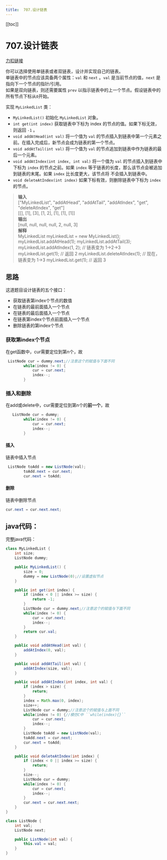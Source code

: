 ```yaml
---
title:  707.设计链表 
---
```

[[toc]]
# 707.设计链表 
[力扣链接](https://leetcode.cn/problems/design-linked-list/description/)  

你可以选择使用单链表或者双链表，设计并实现自己的链表。  
单链表中的节点应该具备两个属性：`val` 和 `next` 。`val` 是当前节点的值，`next` 是指向下一个节点的指针/引用。  
如果是双向链表，则还需要属性 `prev` 以指示链表中的上一个节点。假设链表中的所有节点下标从`0`开始。  

实现 `MyLinkedList` 类： 

+ `MyLinkedList()` 初始化 `MyLinkedList` 对象。  
+ `int get(int index)` 获取链表中下标为 index 的节点的值。如果下标无效，则返回 `-1` 。  
+ `void addAtHead(int val)` 将一个值为 `val` 的节点插入到链表中第一个元素之前。在插入完成后，新节点会成为链表的第一个节点。  
+ `void addAtTail(int val)` 将一个值为 `val` 的节点追加到链表中作为链表的最后一个元素。  
+ `void addAtIndex(int index, int val)` 将一个值为 `val` 的节点插入到链表中下标为 `index` 的节点之前。如果 `index` 等于链表的长度，那么该节点会被追加到链表的末尾。如果 `index` 比长度更大，该节点将 不会插入到链表中。  
+ `void deleteAtIndex(int index)` 如果下标有效，则删除链表中下标为 `index` 的节点。
 
> **输入**  
["MyLinkedList", "addAtHead", "addAtTail", "addAtIndex", "get", "deleteAtIndex", "get"]  
[[], [1], [3], [1, 2], [1], [1], [1]]  
**输出**  
[null, null, null, null, 2, null, 3]  
**解释**  
MyLinkedList myLinkedList = new MyLinkedList();
myLinkedList.addAtHead(1);
myLinkedList.addAtTail(3);
myLinkedList.addAtIndex(1, 2);    // 链表变为 1->2->3
myLinkedList.get(1);              // 返回 2
myLinkedList.deleteAtIndex(1);    // 现在，链表变为 1->3
myLinkedList.get(1);              // 返回 3

## 思路  
这道题目设计链表的五个接口： 

+ 获取链表第index个节点的数值
+ 在链表的最前面插入一个节点
+ 在链表的最后面插入一个节点
+ 在链表第index个节点前面插入一个节点
+ 删除链表的第index个节点

### 获取第index个节点
在get函数中，cur需要定位到第n个，故
~~~java
 ListNode cur = dummy.next;//注意这个的赋值与下面不同
        while(index != 0) {
            cur = cur.next;
            index--;
        }
~~~
### 插入和删除
在add或delete中，cur需要定位到第n个的**前一个**，故
~~~java
   ListNode cur = dummy;
        while(index != 0) {
            cur = cur.next;
            index--;
        }
~~~
#### 插入
链表中插入节点
~~~java
 ListNode toAdd = new ListNode(val);
        toAdd.next = cur.next;
        cur.next = toAdd;
~~~  
#### 删除
链表中删除节点
~~~java
cur.next = cur.next.next;
~~~
## java代码：
完整java代码：
~~~java
class MyLinkedList {
    int size;
    ListNode dummy;

    public MyLinkedList() {
        size = 0;
        dummy = new ListNode(0);//设置虚拟节点
    }

    public int get(int index) {
        if (index < 0 || index >= size) {
            return -1;
        }
        ListNode cur = dummy.next;//注意这个的赋值与下面不同
        while(index != 0) {
            cur = cur.next;
            index--;
        }
        return cur.val;
    }

    public void addAtHead(int val) {
        addAtIndex(0, val);
    }

    public void addAtTail(int val) {
        addAtIndex(size, val);
    }

    public void addAtIndex(int index, int val) {
        if (index > size) {
            return;
        }
        index = Math.max(0, index);
        size++;
        ListNode cur = dummy;//注意这个的赋值与上面不同
        while(index != 0) {//模仿C中 ``while(index){}``
            cur = cur.next;
            index--;
        }
        ListNode toAdd = new ListNode(val);
        toAdd.next = cur.next;
        cur.next = toAdd;
    }

    public void deleteAtIndex(int index) {
        if (index < 0 || index >= size) {
            return;
        }
        size--;
        ListNode cur = dummy;
        while(index != 0) {
            cur = cur.next;
            index--;
        }
        cur.next = cur.next.next;
    }
}

class ListNode {
    int val;
    ListNode next;

    public ListNode(int val) {
        this.val = val;
    }
}
~~~